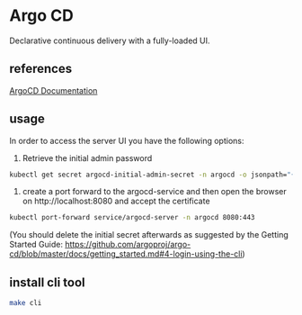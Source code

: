 # Argo CD

Declarative continuous delivery with a fully-loaded UI.

## references

[ArgoCD Documentation](https://argo-cd.readthedocs.io/en/stable/)

## usage

In order to access the server UI you have the following options:

1. Retrieve the initial admin password

```sh
kubectl get secret argocd-initial-admin-secret -n argocd -o jsonpath="{.data.password}" | base64 -d; echo
```

1. create a port forward to the argocd-service and then open the browser on http://localhost:8080 and accept the certificate

```sh
kubectl port-forward service/argocd-server -n argocd 8080:443
```

(You should delete the initial secret afterwards as suggested by the Getting Started Guide: https://github.com/argoproj/argo-cd/blob/master/docs/getting_started.md#4-login-using-the-cli)

## install cli tool

```sh
make cli
```
